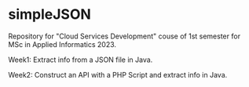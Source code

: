 # simpleJSON
Repository for "Cloud Services Development" couse of 1st semester for MSc in Applied Informatics 2023.

Week1: Extract info from a JSON file in Java.

Week2: Construct an API with a PHP Script and extract info in Java.

